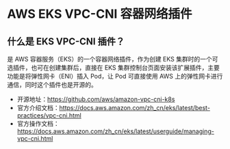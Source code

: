 # AWS EKS VPC-CNI 容器网络插件

## 什么是 EKS VPC-CNI 插件？

是 AWS 容器服务（EKS）的一个容器网络插件，作为创建 EKS 集群时的一个可选插件，也可在创建集群后，直接在 EKS 集群控制台页面安装该扩展插件，主要功能是将弹性网卡（ENI）插入 Pod，让 Pod 可直接使用 AWS 上的弹性网卡进行通信，同时这个插件也是开源的。

- 开源地址：https://github.com/aws/amazon-vpc-cni-k8s
- 官方介绍文档：https://docs.aws.amazon.com/zh_cn/eks/latest/best-practices/vpc-cni.html
- 官方操作文档：https://docs.aws.amazon.com/zh_cn/eks/latest/userguide/managing-vpc-cni.html
